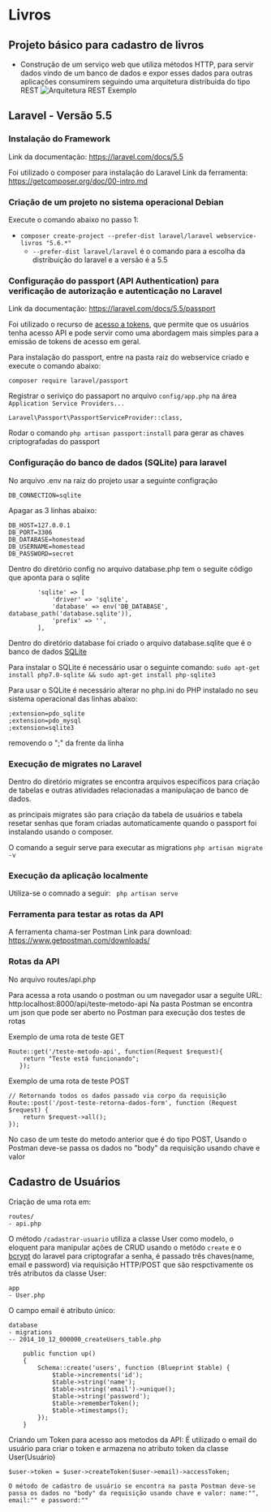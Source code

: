 # Livros
## Projeto básico para cadastro de livros
 * Construção de um serviço web que utiliza métodos HTTP, para servir dados vindo de um banco de dados e expor esses dados para outras aplicações consumirem seguindo uma arquitetura distribuida do tipo REST
 ![Arquitetura REST Exemplo](https://cdn-images-1.medium.com/max/1600/1*MB6Yb2aOpx9r-ItuwXWNWw.jpeg)

## Laravel - Versão 5.5
### Instalação do Framework

Link da documentação: https://laravel.com/docs/5.5

Foi utilizado o composer para instalação do Laravel
Link da ferramenta: https://getcomposer.org/doc/00-intro.md

### Criação de um projeto no sistema operacional Debian
Execute o comando abaixo no passo 1:
 * `composer create-project --prefer-dist laravel/laravel webservice-livros "5.6.*"`
     * `--prefer-dist laravel/laravel` é o comando para a escolha da distribuição do laravel e a versão é a 5.5

### Configuração do passport (API Authentication) para verificação de autorização e autenticação no Laravel

Link da documentação: https://laravel.com/docs/5.5/passport

Foi utilizado o recurso de [acesso a tokens](https://laravel.com/docs/5.5/passport#personal-access-tokens), que permite que os usuários tenha acesso API e pode servir como uma abordagem mais simples para a emissão de tokens de acesso em geral.

Para instalação do passport, entre na pasta raiz do webservice criado e execute o comando abaixo:
 ```
 composer require laravel/passport
 ```
Registrar o seriviço do passaport no arquivo `config/app.php` na área `Application Service Providers...`
 ```
 Laravel\Passport\PassportServiceProvider::class,
 ```
Rodar o comando `php artisan passport:install` para gerar as chaves criptografadas do passport


### Configuração do banco de dados (SQLite) para laravel

No arquivo .env na raiz do projeto usar a seguinte configração

```  
DB_CONNECTION=sqlite
```

Apagar as 3 linhas abaixo:
```
DB_HOST=127.0.0.1
DB_PORT=3306
DB_DATABASE=homestead
DB_USERNAME=homestead
DB_PASSWORD=secret
```
Dentro do diretório config no arquivo database.php tem o seguite código que aponta para o sqlite

```
        'sqlite' => [
            'driver' => 'sqlite',
            'database' => env('DB_DATABASE', database_path('database.sqlite')),
            'prefix' => '',
        ],
```

Dentro do diretório database foi criado o arquivo database.sqlite que é o banco de dados [SQLite](https://www.sqlite.org/index.html)

Para instalar o SQLite é necessário usar o seguinte comando:
`sudo apt-get install php7.0-sqlite
 && sudo apt-get install php-sqlite3`

Para usar o SQLite  é necessário alterar no php.ini do PHP instalado no seu sistema operacional das linhas abaixo:
```
;extension=pdo_sqlite
;extension=pdo_mysql
;extension=sqlite3
```
removendo o ";" da frente da linha 

### Execução de migrates no Laravel

Dentro do diretório migrates se encontra arquivos específicos para criação de tabelas e outras atividades relacionadas a manipulaçao de banco de dados.

as principais migrates são para criação da tabela de usuários e tabela resetar senhas que foram criadas automaticamente quando o passport foi instalando usando o composer.

O comando a seguir serve para executar as migrations
`php artisan migrate -v`

### Execução da aplicação localmente

Utiliza-se o comnado a seguir:
` php artisan serve`
### Ferramenta para testar as rotas da API
A ferramenta chama-ser Postman 
Link para download: https://www.getpostman.com/downloads/
### Rotas da API
No arquivo routes/api.php


Para acessa a rota usando o postman ou um navegador
usar a seguite URL: http:localhost:8000/api/teste-metodo-api
Na pasta Postman se encontra um json que pode ser aberto no Postman para execução dos testes de rotas

Exemplo de uma rota de teste GET
```
Route::get('/teste-metodo-api', function(Request $request){
    return "Teste está funcionando";
   });
```

Exemplo de uma rota de teste POST

```
// Retornando todos os dados passado via corpo da requisição
Route::post('/post-teste-retorna-dados-form', function (Request $request) {
    return $request->all();
});
```
No caso de um teste do metodo anterior que é do tipo POST, Usando o Postman deve-se passa os dados no "body" da requisição usando chave e valor


## Cadastro de Usuários

Criação de uma rota  em:
```
routes/
- api.php
```
O método `/cadastrar-usuario` utiliza a classe User como modelo, o eloquent para manipular ações de CRUD usando o metódo `create` e o [bcrypt](https://laravel.com/docs/5.0/hashing) do laravel para criptografar a senha, é passado três chaves(name, email e password) via requisição HTTP/POST que são respctivamente os três atributos da classe User:

```
app
- User.php
```

O campo email é atributo único:
``` 
database
- migrations
-- 2014_10_12_000000_createUsers_table.php

    public function up()
    {
        Schema::create('users', function (Blueprint $table) {
            $table->increments('id');
            $table->string('name');
            $table->string('email')->unique();
            $table->string('password');
            $table->rememberToken();
            $table->timestamps();
        });
    }
```


Criando um Token para acesso aos metodos da API:
É utilizado o email do usuário para criar o token e armazena no atributo token da classe User(Usuário)

```
$user->token = $user->createToken($user->email)->accessToken;

O método de cadastro de usuário se encontra na pasta Postman deve-se passa os dados no "body" da requisição usando chave e valor: name:"", email:"" e password:""
